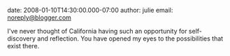 date: 2008-01-10T14:30:00.000-07:00
author: julie
email: noreply@blogger.com

I've never thought of California having such an opportunity for self-discovery
and reflection.  You have opened my eyes to the possibilities that exist there.
